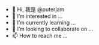 - 👋 Hi, 我是 @puterjam
- 👀 I’m interested in ...
- 🌱 I’m currently learning ...
- 💞️ I’m looking to collaborate on ...
- 📫 How to reach me ...

<!---
puterjam/puterjam is a ✨ special ✨ repository because its `README.md` (this file) appears on your GitHub profile.
You can click the Preview link to take a look at your changes.
--->
